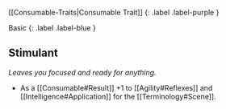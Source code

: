 
[[Consumable-Traits|Consumable Trait]]
{: .label .label-purple }

Basic
{: .label .label-blue }

## Stimulant
*Leaves you focused and ready for anything.*
* As a [[Consumable#Result]] +1 to [[Agility#Reflexes]] and [[Intelligence#Application]] for the [[Terminology#Scene]].

